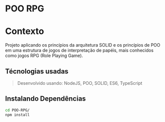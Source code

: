 
# POO RPG


# Contexto
Projeto aplicando os princípios da arquitetura SOLID e os princípios de POO em uma estrutura de jogos de interpretação de papéis, mais conhecidos como jogos RPG (Role Playing Game).

## Técnologias usadas

> Desenvolvido usando: NodeJS, POO, SOLID, ES6, TypeScript

## Instalando Dependências

  ```bash
  cd POO-RPG/ 
  npm install
  ``` 
